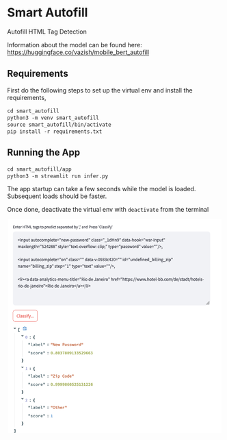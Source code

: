 # Smart Autofill
Autofill HTML Tag Detection

Information about the model can be found here: https://huggingface.co/vazish/mobile_bert_autofill

## Requirements
First do the following steps to set up the virtual env and install the requirements,

```
cd smart_autofill
python3 -m venv smart_autofill
source smart_autofill/bin/activate
pip install -r requirements.txt
```

## Running the App
```
cd smart_autofill/app
python3 -m streamlit run infer.py
```

The app startup can take a few seconds while the model is loaded. Subsequent loads should be faster.

Once done, deactivate the virtual env with `deactivate` from the terminal

<p align="center">
  <img src="assets/app_screenshot.png" width="500" height="500" />
</p>
